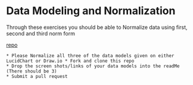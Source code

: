 # Data Modeling and Normalization

Through these exercises you should be able to Normalize data using first, second and third norm form

[repo](https://coursework.galvanize.com/redirects/learning_experiences/141)

```
* Please Normalize all three of the data models given on either LucidChart or Draw.io * Fork and clone this repo
* Drop the screen shots/links of your data models into the readMe  (There should be 3)
* Submit a pull request
```
